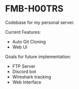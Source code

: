 # FMB-H00TRS
Codebase for my personal server.

Current Features:
- Auto Git Cloning
- Web UI

Goals for future implementation:
- FTP Server
- Discord bot
- Wireshark tracking
- Web Interface

